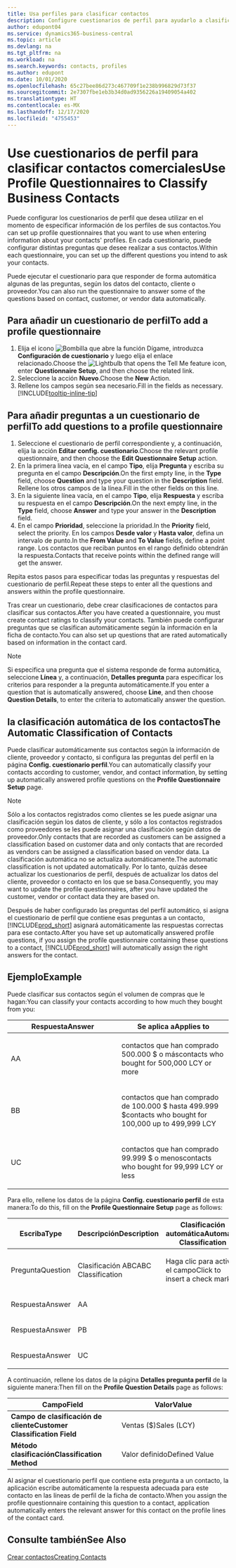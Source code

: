 ```yaml
---
title: Usa perfiles para clasificar contactos
description: Configure cuestionarios de perfil para ayudarlo a clasificar sus contactos comerciales
author: edupont04
ms.service: dynamics365-business-central
ms.topic: article
ms.devlang: na
ms.tgt_pltfrm: na
ms.workload: na
ms.search.keywords: contacts, profiles
ms.author: edupont
ms.date: 10/01/2020
ms.openlocfilehash: 65c27bee86d273c467709f1e238b996829d73f37
ms.sourcegitcommit: 2e7307fbe1eb3b34d0ad9356226a19409054a402
ms.translationtype: HT
ms.contentlocale: es-MX
ms.lasthandoff: 12/17/2020
ms.locfileid: "4755453"
---
```

# <a name="use-profile-questionnaires-to-classify-business-contacts"></a><span data-ttu-id="5cedf-103">Use cuestionarios de perfil para clasificar contactos comerciales</span><span class="sxs-lookup"><span data-stu-id="5cedf-103">Use Profile Questionnaires to Classify Business Contacts</span></span>
<span data-ttu-id="5cedf-104">Puede configurar los cuestionarios de perfil que desea utilizar en el momento de especificar información de los perfiles de sus contactos.</span><span class="sxs-lookup"><span data-stu-id="5cedf-104">You can set up profile questionnaires that you want to use when entering information about your contacts' profiles.</span></span> <span data-ttu-id="5cedf-105">En cada cuestionario, puede configurar distintas preguntas que desee realizar a sus contactos.</span><span class="sxs-lookup"><span data-stu-id="5cedf-105">Within each questionnaire, you can set up the different questions you intend to ask your contacts.</span></span>  

<span data-ttu-id="5cedf-106">Puede ejecutar el cuestionario para que responder de forma automática algunas de las preguntas, según los datos del contacto, cliente o proveedor.</span><span class="sxs-lookup"><span data-stu-id="5cedf-106">You can also run the questionnaire to answer some of the questions based on contact, customer, or vendor data automatically.</span></span>  

## <a name="to-add-a-profile-questionnaire"></a><span data-ttu-id="5cedf-107">Para añadir un cuestionario de perfil</span><span class="sxs-lookup"><span data-stu-id="5cedf-107">To add a profile questionnaire</span></span>
1.  <span data-ttu-id="5cedf-108">Elija el icono ![Bombilla que abre la función Dígame](media/ui-search/search_small.png "Dígame qué desea hacer"), introduzca **Configuración de cuestionario** y luego elija el enlace relacionado.</span><span class="sxs-lookup"><span data-stu-id="5cedf-108">Choose the ![Lightbulb that opens the Tell Me feature](media/ui-search/search_small.png "Tell me what you want to do") icon, enter **Questionnaire Setup**, and then choose the related link.</span></span>  
2.  <span data-ttu-id="5cedf-109">Seleccione la acción **Nuevo**.</span><span class="sxs-lookup"><span data-stu-id="5cedf-109">Choose the **New** Action.</span></span>  
3.  <span data-ttu-id="5cedf-110">Rellene los campos según sea necesario.</span><span class="sxs-lookup"><span data-stu-id="5cedf-110">Fill in the fields as necessary.</span></span> [!INCLUDE[tooltip-inline-tip](includes/tooltip-inline-tip_md.md)]  

## <a name="to-add-questions-to-a-profile-questionnaire"></a><span data-ttu-id="5cedf-111">Para añadir preguntas a un cuestionario de perfil</span><span class="sxs-lookup"><span data-stu-id="5cedf-111">To add questions to a profile questionnaire</span></span>
1.  <span data-ttu-id="5cedf-112">Seleccione el cuestionario de perfil correspondiente y, a continuación, elija la acción **Editar config. cuestionario**.</span><span class="sxs-lookup"><span data-stu-id="5cedf-112">Choose the relevant profile questionnaire, and then choose the **Edit Questionnaire Setup** action.</span></span>  
2.  <span data-ttu-id="5cedf-113">En la primera línea vacía, en el campo **Tipo**, elija **Pregunta** y escriba su pregunta en el campo **Descripción**.</span><span class="sxs-lookup"><span data-stu-id="5cedf-113">On the first empty line, in the **Type** field, choose **Question** and type your question in the **Description** field.</span></span> <span data-ttu-id="5cedf-114">Rellene los otros campos de la línea.</span><span class="sxs-lookup"><span data-stu-id="5cedf-114">Fill in the other fields on this line.</span></span>  
3.  <span data-ttu-id="5cedf-115">En la siguiente línea vacía, en el campo **Tipo**, elija **Respuesta** y escriba su respuesta en el campo **Descripción**.</span><span class="sxs-lookup"><span data-stu-id="5cedf-115">On the next empty line, in the **Type** field, choose **Answer** and type your answer in the **Description** field.</span></span>  
4.  <span data-ttu-id="5cedf-116">En el campo **Prioridad**, seleccione la prioridad.</span><span class="sxs-lookup"><span data-stu-id="5cedf-116">In the **Priority** field, select the priority.</span></span> <span data-ttu-id="5cedf-117">En los campos **Desde valor** y **Hasta valor**, defina un intervalo de punto.</span><span class="sxs-lookup"><span data-stu-id="5cedf-117">In the **From Value** and **To Value** fields, define a point range.</span></span> <span data-ttu-id="5cedf-118">Los contactos que reciban puntos en el rango definido obtendrán la respuesta.</span><span class="sxs-lookup"><span data-stu-id="5cedf-118">Contacts that receive points within the defined range will get the answer.</span></span>  

<span data-ttu-id="5cedf-119">Repita estos pasos para especificar todas las preguntas y respuestas del cuestionario de perfil.</span><span class="sxs-lookup"><span data-stu-id="5cedf-119">Repeat these steps to enter all the questions and answers within the profile questionnaire.</span></span>

<span data-ttu-id="5cedf-120">Tras crear un cuestionario, debe crear clasificaciones de contactos para clasificar sus contactos.</span><span class="sxs-lookup"><span data-stu-id="5cedf-120">After you have created a questionnaire, you must create contact ratings to classify your contacts.</span></span> <span data-ttu-id="5cedf-121">También puede configurar preguntas que se clasifican automáticamente según la información en la ficha de contacto.</span><span class="sxs-lookup"><span data-stu-id="5cedf-121">You can also set up questions that are rated automatically based on information in the contact card.</span></span>  

> [!NOTE]
> <span data-ttu-id="5cedf-122">Si especifica una pregunta que el sistema responde de forma automática, seleccione <STRONG>Línea</STRONG> y, a continuación, <STRONG>Detalles pregunta</STRONG> para especificar los criterios para responder a la pregunta automáticamente.</span><span class="sxs-lookup"><span data-stu-id="5cedf-122">If you enter a question that is automatically answered, choose <STRONG>Line</STRONG>, and then choose <STRONG>Question Details</STRONG>, to enter the criteria to automatically answer the question.</span></span>

## <a name="the-automatic-classification-of-contacts"></a><span data-ttu-id="5cedf-123">la clasificación automática de los contactos</span><span class="sxs-lookup"><span data-stu-id="5cedf-123">The Automatic Classification of Contacts</span></span>
<span data-ttu-id="5cedf-124">Puede clasificar automáticamente sus contactos según la información de cliente, proveedor y contacto, si configura las preguntas del perfil en la página **Config. cuestionario perfil**.</span><span class="sxs-lookup"><span data-stu-id="5cedf-124">You can automatically classify your contacts according to customer, vendor, and contact information, by setting up automatically answered profile questions on the **Profile Questionnaire Setup** page.</span></span>  

> [!NOTE]
> <span data-ttu-id="5cedf-125">Sólo a los contactos registrados como clientes se les puede asignar una clasificación según los datos de cliente, y sólo a los contactos registrados como proveedores se les puede asignar una clasificación según datos de proveedor.</span><span class="sxs-lookup"><span data-stu-id="5cedf-125">Only contacts that are recorded as customers can be assigned a classification based on customer data and only contacts that are recorded as vendors can be assigned a classification based on vendor data.</span></span> <span data-ttu-id="5cedf-126">La clasificación automática no se actualiza automáticamente.</span><span class="sxs-lookup"><span data-stu-id="5cedf-126">The automatic classification is not updated automatically.</span></span> <span data-ttu-id="5cedf-127">Por lo tanto, quizás desee actualizar los cuestionarios de perfil, después de actualizar los datos del cliente, proveedor o contacto en los que se basa.</span><span class="sxs-lookup"><span data-stu-id="5cedf-127">Consequently, you may want to update the profile questionnaires, after you have updated the customer, vendor or contact data they are based on.</span></span>  

<span data-ttu-id="5cedf-128">Después de haber configurado las preguntas del perfil automático, si asigna el cuestionario de perfil que contiene esas preguntas a un contacto, [!INCLUDE[prod_short](includes/prod_short.md)] asignará automáticamente las respuestas correctas para ese contacto.</span><span class="sxs-lookup"><span data-stu-id="5cedf-128">After you have set up automatically answered profile questions, if you assign the profile questionnaire containing these questions to a contact, [!INCLUDE[prod_short](includes/prod_short.md)] will automatically assign the right answers for the contact.</span></span>  

## <a name="example"></a><span data-ttu-id="5cedf-129">Ejemplo</span><span class="sxs-lookup"><span data-stu-id="5cedf-129">Example</span></span>
<span data-ttu-id="5cedf-130">Puede clasificar sus contactos según el volumen de compras que le hagan:</span><span class="sxs-lookup"><span data-stu-id="5cedf-130">You can classify your contacts according to how much they bought from you:</span></span>

<table>
<colgroup>
<col style="width: 50%" />
<col style="width: 50%" />
</colgroup>
<thead>
<tr class="header">
<th><span data-ttu-id="5cedf-131"><strong>Respuesta</strong></span><span class="sxs-lookup"><span data-stu-id="5cedf-131"><strong>Answer</strong></span></span></th>
<th><span data-ttu-id="5cedf-132"><strong>Se aplica a</strong></span><span class="sxs-lookup"><span data-stu-id="5cedf-132"><strong>Applies to</strong></span></span></th>
</tr>
</thead>
<tbody>
<tr class="odd">
<td><p><span data-ttu-id="5cedf-133">A</span><span class="sxs-lookup"><span data-stu-id="5cedf-133">A</span></span></p></td>
<td><p><span data-ttu-id="5cedf-134">contactos que han comprado 500.000 $ o más</span><span class="sxs-lookup"><span data-stu-id="5cedf-134">contacts who bought for 500,000 LCY or more</span></span></p></td>
</tr>
<tr class="even">
<td><p><span data-ttu-id="5cedf-135">B</span><span class="sxs-lookup"><span data-stu-id="5cedf-135">B</span></span></p></td>
<td><p><span data-ttu-id="5cedf-136">contactos que han comprado de 100.000 $ hasta 499.999 $</span><span class="sxs-lookup"><span data-stu-id="5cedf-136">contacts who bought for 100,000 up to 499,999 LCY</span></span></p></td>
</tr>
<tr class="odd">
<td><p><span data-ttu-id="5cedf-137">U</span><span class="sxs-lookup"><span data-stu-id="5cedf-137">C</span></span></p></td>
<td><p><span data-ttu-id="5cedf-138">contactos que han comprado 99.999 $ o menos</span><span class="sxs-lookup"><span data-stu-id="5cedf-138">contacts who bought for 99,999 LCY or less</span></span></p></td>
</tr>
</tbody>
</table>

<span data-ttu-id="5cedf-139">Para ello, rellene los datos de la página **Config. cuestionario perfil** de esta manera:</span><span class="sxs-lookup"><span data-stu-id="5cedf-139">To do this, fill on the **Profile Questionnaire Setup** page as follows:</span></span>


<table>
<colgroup>
<col style="width: 20%" />
<col style="width: 20%" />
<col style="width: 20%" />
<col style="width: 20%" />
<col style="width: 20%" />
</colgroup>
<thead>
<tr class="header">
<th><span data-ttu-id="5cedf-140"><strong>Escriba</strong></span><span class="sxs-lookup"><span data-stu-id="5cedf-140"><strong>Type</strong></span></span></th>
<th><span data-ttu-id="5cedf-141"><strong>Descripción</strong></span><span class="sxs-lookup"><span data-stu-id="5cedf-141"><strong>Description</strong></span></span></th>
<th><span data-ttu-id="5cedf-142"><strong>Clasificación automática</strong></span><span class="sxs-lookup"><span data-stu-id="5cedf-142"><strong>Automatic Classification</strong></span></span></th>
<th><span data-ttu-id="5cedf-143"><strong>Desde valor</strong></span><span class="sxs-lookup"><span data-stu-id="5cedf-143"><strong>From Value</strong></span></span></th>
<th><span data-ttu-id="5cedf-144"><strong>Hasta valor</strong></span><span class="sxs-lookup"><span data-stu-id="5cedf-144"><strong>To Value</strong></span></span></th>
</tr>
</thead>
<tbody>
<tr class="odd">
<td><p><span data-ttu-id="5cedf-145">Pregunta</span><span class="sxs-lookup"><span data-stu-id="5cedf-145">Question</span></span></p></td>
<td><p><span data-ttu-id="5cedf-146">Clasificación ABC</span><span class="sxs-lookup"><span data-stu-id="5cedf-146">ABC Classification</span></span></p></td>
<td><p><span data-ttu-id="5cedf-147">Haga clic para activar el campo</span><span class="sxs-lookup"><span data-stu-id="5cedf-147">Click to insert a check mark</span></span></p></td>
<td><p> </p></td>
<td><p> </p></td>
</tr>
<tr class="even">
<td><p><span data-ttu-id="5cedf-148">Respuesta</span><span class="sxs-lookup"><span data-stu-id="5cedf-148">Answer</span></span></p></td>
<td><p><span data-ttu-id="5cedf-149">A</span><span class="sxs-lookup"><span data-stu-id="5cedf-149">A</span></span></p></td>
<td><p> </p></td>
<td><p><span data-ttu-id="5cedf-150">500.000</span><span class="sxs-lookup"><span data-stu-id="5cedf-150">500,000</span></span></p></td>
<td><p> </p></td>
</tr>
<tr class="odd">
<td><p><span data-ttu-id="5cedf-151">Respuesta</span><span class="sxs-lookup"><span data-stu-id="5cedf-151">Answer</span></span></p></td>
<td><p><span data-ttu-id="5cedf-152">P</span><span class="sxs-lookup"><span data-stu-id="5cedf-152">B</span></span></p></td>
<td><p> </p></td>
<td><p><span data-ttu-id="5cedf-153">100,000</span><span class="sxs-lookup"><span data-stu-id="5cedf-153">100,000</span></span></p></td>
<td><p><span data-ttu-id="5cedf-154">499,999</span><span class="sxs-lookup"><span data-stu-id="5cedf-154">499,999</span></span></p></td>
</tr>
<tr class="even">
<td><p><span data-ttu-id="5cedf-155">Respuesta</span><span class="sxs-lookup"><span data-stu-id="5cedf-155">Answer</span></span></p></td>
<td><p><span data-ttu-id="5cedf-156">U</span><span class="sxs-lookup"><span data-stu-id="5cedf-156">C</span></span></p></td>
<td><p> </p></td>
<td><p> </p></td>
<td><p><span data-ttu-id="5cedf-157">99,999</span><span class="sxs-lookup"><span data-stu-id="5cedf-157">99,999</span></span></p></td>
</tr>
</tbody>
</table>

<span data-ttu-id="5cedf-158">A continuación, rellene los datos de la página **Detalles pregunta perfil** de la siguiente manera:</span><span class="sxs-lookup"><span data-stu-id="5cedf-158">Then fill on the **Profile Question Details** page as follows:</span></span>
<table>
<colgroup>
<col style="width: 50%" />
<col style="width: 50%" />
</colgroup>
<thead>
<tr class="header">
<th><span data-ttu-id="5cedf-159"><strong>Campo</strong></span><span class="sxs-lookup"><span data-stu-id="5cedf-159"><strong>Field</strong></span></span></th>
<th><span data-ttu-id="5cedf-160"><strong>Valor</strong></span><span class="sxs-lookup"><span data-stu-id="5cedf-160"><strong>Value</strong></span></span></th>
</tr>
</thead>
<tbody>
<tr>
<td><span data-ttu-id="5cedf-161"><strong>Campo de clasificación de cliente</strong></span><span class="sxs-lookup"><span data-stu-id="5cedf-161"><strong>Customer Classification Field</strong></span></span></td>
<td><span data-ttu-id="5cedf-162"><emphasis>Ventas ($)</emphasis></span><span class="sxs-lookup"><span data-stu-id="5cedf-162"><emphasis>Sales (LCY)</emphasis></span></span></td>
</tr>
<tr>
<td><span data-ttu-id="5cedf-163"><strong>Método clasificación</strong></span><span class="sxs-lookup"><span data-stu-id="5cedf-163"><strong>Classification Method</strong></span></span></td>
<td><span data-ttu-id="5cedf-164"><emphasis>Valor definido</emphasis></span><span class="sxs-lookup"><span data-stu-id="5cedf-164"><emphasis>Defined Value</emphasis></span></span></td>
</tr>
</tbody>
</table>

<span data-ttu-id="5cedf-165">Al asignar el cuestionario perfil que contiene esta pregunta a un contacto, la aplicación escribe automáticamente la respuesta adecuada para este contacto en las líneas de perfil de la ficha de contacto.</span><span class="sxs-lookup"><span data-stu-id="5cedf-165">When you assign the profile questionnaire containing this question to a contact, application automatically enters the relevant answer for this contact on the profile lines of the contact card.</span></span>

## <a name="see-also"></a><span data-ttu-id="5cedf-166">Consulte también</span><span class="sxs-lookup"><span data-stu-id="5cedf-166">See Also</span></span>
[<span data-ttu-id="5cedf-167">Crear contactos</span><span class="sxs-lookup"><span data-stu-id="5cedf-167">Creating Contacts</span></span>](marketing-create-contact-companies.md)  
